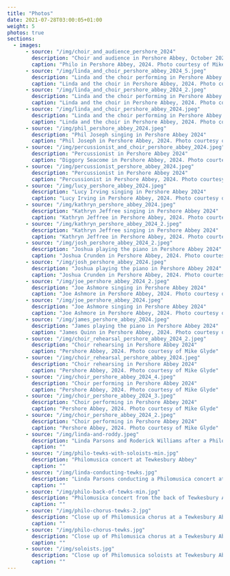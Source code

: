 ```yaml
---
title: "Photos"
date: 2021-07-28T03:00:05+01:00
weight: 5
photos: true
sections:
  - images:
      - source: "/img/choir_and_audience_pershore_2024"
        description: "Choir and audience in Pershore Abbey, October 2024"
        caption: "Philo in Pershore Abbey, 2024. Photo courtesy of Mike Glyde"
      - source: "/img/linda_and_choir_pershore_abbey_2024_5.jpeg"
        description: "Linda and the choir performing in Pershore Abbey 2024"
        caption: "Linda and the choir in Pershore Abbey, 2024. Photo courtesy of Mike Glyde"
      - source: "/img/linda_and_choir_pershore_abbey_2024_2.jpeg"
        description: "Linda and the choir performing in Pershore Abbey 2024"
        caption: "Linda and the choir in Pershore Abbey, 2024. Photo courtesy of Mike Glyde"
      - source: "/img/linda_and_choir_pershore_abbey_2024.jpeg"
        description: "Linda and the choir performing in Pershore Abbey 2024"
        caption: "Linda and the choir in Pershore Abbey, 2024. Photo courtesy of Mike Glyde"
      - source: "/img/phil_pershore_abbey_2024.jpeg"
        description: "Phil Joseph singing in Pershore Abbey 2024"
        caption: "Phil Joseph in Pershore Abbey, 2024. Photo courtesy of Mike Glyde"
      - source: "/img/percussionist_and_choir_pershore_abbey_2024.jpeg"
        description: "Percussionist in Pershore Abbey 2024"
        caption: "Diggory Seacome in Pershore Abbey, 2024. Photo courtesy of Mike Glyde"
      - source: "/img/percussionist_pershore_abbey_2024.jpeg"
        description: "Percussionist in Pershore Abbey 2024"
        caption: "Percussionist in Pershore Abbey, 2024. Photo courtesy of Mike Glyde"
      - source: "/img/lucy_pershore_abbey_2024.jpeg"
        description: "Lucy Irving singing in Pershore Abbey 2024"
        caption: "Lucy Irving in Pershore Abbey, 2024. Photo courtesy of Mike Glyde"
      - source: "/img/kathryn_pershore_abbey_2024.jpeg"
        description: "Kathryn Jeffree singing in Pershore Abbey 2024"
        caption: "Kathryn Jeffree in Pershore Abbey, 2024. Photo courtesy of Mike Glyde"
      - source: "/img/kathryn_pershore_abbey_2024_2.jpeg"
        description: "Kathryn Jeffree singing in Pershore Abbey 2024"
        caption: "Kathryn Jeffree in Pershore Abbey, 2024. Photo courtesy of Mike Glyde"
      - source: "/img/josh_pershore_abbey_2024_2.jpeg"
        description: "Joshua playing the piano in Pershore Abbey 2024"
        caption: "Joshua Crunden in Pershore Abbey, 2024. Photo courtesy of Mike Glyde"
      - source: "/img/josh_pershore_abbey_2024.jpeg"
        description: "Joshua playing the piano in Pershore Abbey 2024"
        caption: "Joshua Crunden in Pershore Abbey, 2024. Photo courtesy of Mike Glyde"
      - source: "/img/joe_pershore_abbey_2024_2.jpeg"
        description: "Joe Ashmore singing in Pershore Abbey 2024"
        caption: "Joe Ashmore in Pershore Abbey, 2024. Photo courtesy of Mike Glyde"
      - source: "/img/joe_pershore_abbey_2024.jpeg"
        description: "Joe Ashmore singing in Pershore Abbey 2024"
        caption: "Joe Ashmore in Pershore Abbey, 2024. Photo courtesy of Mike Glyde"
      - source: "/img/james_pershore_abbey_2024.jpeg"
        description: "James playing the piano in Pershore Abbey 2024"
        caption: "James Quinn in Pershore Abbey, 2024. Photo courtesy of Mike Glyde"
      - source: "/img/choir_rehearsal_pershore_abbey_2024_2.jpeg"
        description: "Choir rehearsing in Pershore Abbey 2024"
        caption: "Pershore Abbey, 2024. Photo courtesy of Mike Glyde"
      - source: "/img/choir_rehearsal_pershore_abbey_2024.jpeg"
        description: "Choir rehearsing in Pershore Abbey 2024"
        caption: "Pershore Abbey, 2024. Photo courtesy of Mike Glyde"
      - source: "/img/choir_pershore_abbey_2024_4.jpeg"
        description: "Choir performing in Pershore Abbey 2024"
        caption: "Pershore Abbey, 2024. Photo courtesy of Mike Glyde"
      - source: "/img/choir_pershore_abbey_2024_3.jpeg"
        description: "Choir performing in Pershore Abbey 2024"
        caption: "Pershore Abbey, 2024. Photo courtesy of Mike Glyde"
      - source: "/img/choir_pershore_abbey_2024_2.jpeg"
        description: "Choir performing in Pershore Abbey 2024"
        caption: "Pershore Abbey, 2024. Photo courtesy of Mike Glyde"
      - source: "/img/linda-and-roddy.jpeg"
        description: "Linda Parsons and Roderick Williams after a Philomusica concert"
        caption: ""
      - source: "/img/philo-tewks-with-soloists-min.jpg"
        description: "Philomusica concert at Tewkesbury Abbey"
        caption: ""
      - source: "/img/linda-conducting-tewks.jpg"
        description: "Linda Parsons conducting a Philomusica concert at Tewkesbury Abbey"
        caption: ""
      - source: "/img/philo-back-of-tewks-min.jpg"
        description: "Philomusica concert from the back of Tewkesbury Abbey"
        caption: ""
      - source: "/img/philo-chorus-tewks-2.jpg"
        description: "Close up of Philomusica chorus at a Tewkesbury Abbey concert"
        caption: ""
      - source: "/img/philo-chorus-tewks.jpg"
        description: "Close up of Philomusica chorus at a Tewkesbury Abbey concert"
        caption: ""
      - source: "/img/soloists.jpg"
        description: "Close up of Philomusica soloists at Tewkesbury Abbey"
        caption: ""
---
```


